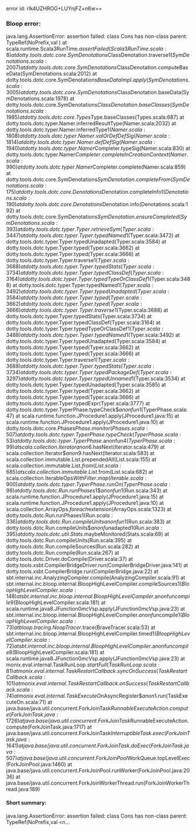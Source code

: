 error id: rIk4UZHROG+LUYnjFZ+n6w==
### Bloop error:

java.lang.AssertionError: assertion failed: class Cons has non-class parent: TypeRef(NoPrefix,val <none>)
	at scala.runtime.Scala3RunTime$.assertFailed(Scala3RunTime.scala:8)
	at dotty.tools.dotc.core.SymDenotations$ClassDenotation.traverse$1(SymDenotations.scala:2007)
	at dotty.tools.dotc.core.SymDenotations$ClassDenotation.computeBaseData(SymDenotations.scala:2012)
	at dotty.tools.dotc.core.SymDenotations$BaseDataImpl.apply(SymDenotations.scala:3005)
	at dotty.tools.dotc.core.SymDenotations$ClassDenotation.baseData(SymDenotations.scala:1978)
	at dotty.tools.dotc.core.SymDenotations$ClassDenotation.baseClasses(SymDenotations.scala:1985)
	at dotty.tools.dotc.core.Types$Type.baseClasses(Types.scala:687)
	at dotty.tools.dotc.typer.Namer.inferredResultType(Namer.scala:2032)
	at dotty.tools.dotc.typer.Namer.inferredType$1(Namer.scala:1808)
	at dotty.tools.dotc.typer.Namer.valOrDefDefSig(Namer.scala:1814)
	at dotty.tools.dotc.typer.Namer.defDefSig(Namer.scala:1940)
	at dotty.tools.dotc.typer.Namer$Completer.typeSig(Namer.scala:830)
	at dotty.tools.dotc.typer.Namer$Completer.completeInCreationContext(Namer.scala:990)
	at dotty.tools.dotc.typer.Namer$Completer.complete(Namer.scala:859)
	at dotty.tools.dotc.core.SymDenotations$SymDenotation.completeFrom(SymDenotations.scala:175)
	at dotty.tools.dotc.core.Denotations$Denotation.completeInfo$1(Denotations.scala:190)
	at dotty.tools.dotc.core.Denotations$Denotation.info(Denotations.scala:192)
	at dotty.tools.dotc.core.SymDenotations$SymDenotation.ensureCompleted(SymDenotations.scala:393)
	at dotty.tools.dotc.typer.Typer.retrieveSym(Typer.scala:3447)
	at dotty.tools.dotc.typer.Typer.typedNamed$1(Typer.scala:3472)
	at dotty.tools.dotc.typer.Typer.typedUnadapted(Typer.scala:3584)
	at dotty.tools.dotc.typer.Typer.typed(Typer.scala:3662)
	at dotty.tools.dotc.typer.Typer.typed(Typer.scala:3666)
	at dotty.tools.dotc.typer.Typer.traverse$1(Typer.scala:3688)
	at dotty.tools.dotc.typer.Typer.typedStats(Typer.scala:3734)
	at dotty.tools.dotc.typer.Typer.typedClassDef(Typer.scala:3164)
	at dotty.tools.dotc.typer.Typer.typedTypeOrClassDef$1(Typer.scala:3488)
	at dotty.tools.dotc.typer.Typer.typedNamed$1(Typer.scala:3492)
	at dotty.tools.dotc.typer.Typer.typedUnadapted(Typer.scala:3584)
	at dotty.tools.dotc.typer.Typer.typed(Typer.scala:3662)
	at dotty.tools.dotc.typer.Typer.typed(Typer.scala:3666)
	at dotty.tools.dotc.typer.Typer.traverse$1(Typer.scala:3688)
	at dotty.tools.dotc.typer.Typer.typedStats(Typer.scala:3734)
	at dotty.tools.dotc.typer.Typer.typedClassDef(Typer.scala:3164)
	at dotty.tools.dotc.typer.Typer.typedTypeOrClassDef$1(Typer.scala:3488)
	at dotty.tools.dotc.typer.Typer.typedNamed$1(Typer.scala:3492)
	at dotty.tools.dotc.typer.Typer.typedUnadapted(Typer.scala:3584)
	at dotty.tools.dotc.typer.Typer.typed(Typer.scala:3662)
	at dotty.tools.dotc.typer.Typer.typed(Typer.scala:3666)
	at dotty.tools.dotc.typer.Typer.traverse$1(Typer.scala:3688)
	at dotty.tools.dotc.typer.Typer.typedStats(Typer.scala:3734)
	at dotty.tools.dotc.typer.Typer.typedPackageDef(Typer.scala:3297)
	at dotty.tools.dotc.typer.Typer.typedUnnamed$1(Typer.scala:3534)
	at dotty.tools.dotc.typer.Typer.typedUnadapted(Typer.scala:3585)
	at dotty.tools.dotc.typer.Typer.typed(Typer.scala:3662)
	at dotty.tools.dotc.typer.Typer.typed(Typer.scala:3666)
	at dotty.tools.dotc.typer.Typer.typedExpr(Typer.scala:3777)
	at dotty.tools.dotc.typer.TyperPhase.typeCheck$$anonfun$1(TyperPhase.scala:47)
	at scala.runtime.function.JProcedure1.apply(JProcedure1.java:15)
	at scala.runtime.function.JProcedure1.apply(JProcedure1.java:10)
	at dotty.tools.dotc.core.Phases$Phase.monitor(Phases.scala:507)
	at dotty.tools.dotc.typer.TyperPhase.typeCheck(TyperPhase.scala:53)
	at dotty.tools.dotc.typer.TyperPhase.$anonfun$4(TyperPhase.scala:99)
	at scala.collection.Iterator$$anon$6.hasNext(Iterator.scala:479)
	at scala.collection.Iterator$$anon$9.hasNext(Iterator.scala:583)
	at scala.collection.immutable.List.prependedAll(List.scala:155)
	at scala.collection.immutable.List$.from(List.scala:685)
	at scala.collection.immutable.List$.from(List.scala:682)
	at scala.collection.IterableOps$WithFilter.map(Iterable.scala:900)
	at dotty.tools.dotc.typer.TyperPhase.runOn(TyperPhase.scala:98)
	at dotty.tools.dotc.Run.runPhases$1$$anonfun$1(Run.scala:343)
	at scala.runtime.function.JProcedure1.apply(JProcedure1.java:15)
	at scala.runtime.function.JProcedure1.apply(JProcedure1.java:10)
	at scala.collection.ArrayOps$.foreach$extension(ArrayOps.scala:1323)
	at dotty.tools.dotc.Run.runPhases$1(Run.scala:336)
	at dotty.tools.dotc.Run.compileUnits$$anonfun$1(Run.scala:383)
	at dotty.tools.dotc.Run.compileUnits$$anonfun$adapted$1(Run.scala:395)
	at dotty.tools.dotc.util.Stats$.maybeMonitored(Stats.scala:69)
	at dotty.tools.dotc.Run.compileUnits(Run.scala:395)
	at dotty.tools.dotc.Run.compileSources(Run.scala:282)
	at dotty.tools.dotc.Run.compile(Run.scala:267)
	at dotty.tools.dotc.Driver.doCompile(Driver.scala:37)
	at dotty.tools.xsbt.CompilerBridgeDriver.run(CompilerBridgeDriver.java:141)
	at dotty.tools.xsbt.CompilerBridge.run(CompilerBridge.java:22)
	at sbt.internal.inc.AnalyzingCompiler.compile(AnalyzingCompiler.scala:91)
	at sbt.internal.inc.bloop.internal.BloopHighLevelCompiler.compileSources$1(BloopHighLevelCompiler.scala:148)
	at sbt.internal.inc.bloop.internal.BloopHighLevelCompiler.$anonfun$compile$9(BloopHighLevelCompiler.scala:181)
	at scala.runtime.java8.JFunction0$mcV$sp.apply(JFunction0$mcV$sp.java:23)
	at sbt.internal.inc.bloop.internal.BloopHighLevelCompiler.$anonfun$compile$1(BloopHighLevelCompiler.scala:73)
	at bloop.tracing.NoopTracer$.trace(BraveTracer.scala:53)
	at sbt.internal.inc.bloop.internal.BloopHighLevelCompiler.timed$1(BloopHighLevelCompiler.scala:72)
	at sbt.internal.inc.bloop.internal.BloopHighLevelCompiler.$anonfun$compile$8(BloopHighLevelCompiler.scala:181)
	at scala.runtime.java8.JFunction0$mcV$sp.apply(JFunction0$mcV$sp.java:23)
	at monix.eval.internal.TaskRunLoop$.startFull(TaskRunLoop.scala:81)
	at monix.eval.internal.TaskRestartCallback.syncOnSuccess(TaskRestartCallback.scala:101)
	at monix.eval.internal.TaskRestartCallback.onSuccess(TaskRestartCallback.scala:74)
	at monix.eval.internal.TaskExecuteOn$AsyncRegister$$anon$1.run(TaskExecuteOn.scala:71)
	at java.base/java.util.concurrent.ForkJoinTask$RunnableExecuteAction.compute(ForkJoinTask.java:1726)
	at java.base/java.util.concurrent.ForkJoinTask$RunnableExecuteAction.compute(ForkJoinTask.java:1717)
	at java.base/java.util.concurrent.ForkJoinTask$InterruptibleTask.exec(ForkJoinTask.java:1641)
	at java.base/java.util.concurrent.ForkJoinTask.doExec(ForkJoinTask.java:507)
	at java.base/java.util.concurrent.ForkJoinPool$WorkQueue.topLevelExec(ForkJoinPool.java:1460)
	at java.base/java.util.concurrent.ForkJoinPool.runWorker(ForkJoinPool.java:2036)
	at java.base/java.util.concurrent.ForkJoinWorkerThread.run(ForkJoinWorkerThread.java:189)
#### Short summary: 

java.lang.AssertionError: assertion failed: class Cons has non-class parent: TypeRef(NoPrefix,val <n...